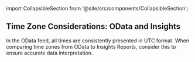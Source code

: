 import CollapsibleSection from '@site/src/components/CollapsibleSection';

## Time Zone Considerations: OData and Insights

In the OData feed, all times are consistently presented in UTC format.
When comparing time zones from OData to Insights Reports, consider this to ensure accurate data interpretation.
